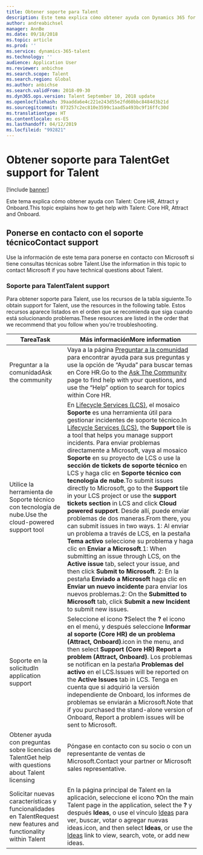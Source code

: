 ```yaml
---
title: Obtener soporte para Talent
description: Este tema explica cómo obtener ayuda con Dynamics 365 for Talent.
author: andreabichsel
manager: AnnBe
ms.date: 09/18/2018
ms.topic: article
ms.prod: ''
ms.service: dynamics-365-talent
ms.technology: ''
audience: Application User
ms.reviewer: anbichse
ms.search.scope: Talent
ms.search.region: Global
ms.author: anbichse
ms.search.validFrom: 2018-09-30
ms.dyn365.ops.version: Talent September 10, 2018 update
ms.openlocfilehash: 39aadda6e4c221e243d55e2fd60bbc8484d3b21d
ms.sourcegitcommit: 073257c2ec810e3599c1aad5a493bc9f16ffc30d
ms.translationtype: HT
ms.contentlocale: es-ES
ms.lasthandoff: 04/12/2019
ms.locfileid: "992821"
---
```

# <a name="get-support-for-talent"></a><span data-ttu-id="5eb28-103">Obtener soporte para Talent</span><span class="sxs-lookup"><span data-stu-id="5eb28-103">Get support for Talent</span></span>

[!include [banner](includes/banner.md)]

<span data-ttu-id="5eb28-104">Este tema explica cómo obtener ayuda con Talent: Core HR, Attract y Onboard.</span><span class="sxs-lookup"><span data-stu-id="5eb28-104">This topic explains how to get help with Talent: Core HR, Attract and Onboard.</span></span>

<a name="contact-support"></a><span data-ttu-id="5eb28-105">Ponerse en contacto con el soporte técnico</span><span class="sxs-lookup"><span data-stu-id="5eb28-105">Contact support</span></span>
---------------

<span data-ttu-id="5eb28-106">Use la información de este tema para ponerse en contacto con Microsoft si tiene consultas técnicas sobre Talent.</span><span class="sxs-lookup"><span data-stu-id="5eb28-106">Use the information in this topic to contact Microsoft if you have technical questions about Talent.</span></span>

### <a name="talent-support"></a><span data-ttu-id="5eb28-107">Soporte para Talent</span><span class="sxs-lookup"><span data-stu-id="5eb28-107">Talent support</span></span> 

<span data-ttu-id="5eb28-108">Para obtener soporte para Talent, use los recursos de la tabla siguiente.</span><span class="sxs-lookup"><span data-stu-id="5eb28-108">To obtain support for Talent, use the resources in the following table.</span></span> <span data-ttu-id="5eb28-109">Estos recursos aparece listados en el orden que se recomienda que siga cuando está solucionando problemas.</span><span class="sxs-lookup"><span data-stu-id="5eb28-109">These resources are listed in the order that we recommend that you follow when you're troubleshooting.</span></span>

| <span data-ttu-id="5eb28-110">**Tarea**</span><span class="sxs-lookup"><span data-stu-id="5eb28-110">**Task**</span></span>                                                | <span data-ttu-id="5eb28-111">**Más información**</span><span class="sxs-lookup"><span data-stu-id="5eb28-111">**More information**</span></span>                                                                                                                                                                                                                                                                                                                                                                                                                                                                                                                                            |
|---------------------------------------------------------|-----------------------------------------------------------------------------------------------------------------------------------------------------------------------------------------------------------------------------------------------------------------------------------------------------------------------------------------------------------------------------------------------------------------------------------------------------------------------------------------------------------------------------------------------------------------|
| <span data-ttu-id="5eb28-112">Preguntar a la comunidad</span><span class="sxs-lookup"><span data-stu-id="5eb28-112">Ask the community</span></span>                                      | <span data-ttu-id="5eb28-113">Vaya a la página [Preguntar a la comunidad](https://community.dynamics.com/365/talent) para encontrar ayuda para sus preguntas y use la opción de “Ayuda” para buscar temas en Core HR.</span><span class="sxs-lookup"><span data-stu-id="5eb28-113">Go to the [Ask The Community](https://community.dynamics.com/365/talent) page to find help with your questions, and use the “Help” option to search for topics within Core HR.</span></span>                                                                                                                                                                                                                                                                                                                                                                                  |
| <span data-ttu-id="5eb28-114">Utilice la herramienta de Soporte técnico con tecnología de nube.</span><span class="sxs-lookup"><span data-stu-id="5eb28-114">Use the cloud-powered support tool</span></span>                     | <span data-ttu-id="5eb28-115">En [Lifecycle Services (LCS)](https://lcs.dynamics.com/), el mosaico **Soporte** es una herramienta útil para gestionar incidentes de soporte técnico.</span><span class="sxs-lookup"><span data-stu-id="5eb28-115">In [Lifecycle Services (LCS)](https://lcs.dynamics.com/), the **Support** tile is a tool that helps you manage support incidents.</span></span> <span data-ttu-id="5eb28-116">Para enviar problemas directamente a Microsoft, vaya al mosaico **Soporte** en su proyecto de LCS o use la **sección de tickets de soporte técnico** en LCS y haga clic en **Soporte técnico con tecnología de nube**.</span><span class="sxs-lookup"><span data-stu-id="5eb28-116">To submit issues directly to Microsoft, go to the **Support** tile in your LCS project or use the **support tickets section** in LCS and click **Cloud powered support**.</span></span> <span data-ttu-id="5eb28-117">Desde allí, puede enviar problemas de dos maneras.</span><span class="sxs-lookup"><span data-stu-id="5eb28-117">From there, you can submit issues in two ways.</span></span> <span data-ttu-id="5eb28-118">1: Al enviar un problema a través de LCS, en la pestaña **Tema activo** seleccione su problema y haga clic en **Enviar a Microsoft**.</span><span class="sxs-lookup"><span data-stu-id="5eb28-118">1: When submitting an issue through LCS, on the **Active issue** tab, select your issue, and then click **Submit to Microsoft**.</span></span> <span data-ttu-id="5eb28-119">2: En la pestaña **Enviado a Microsoft** haga clic en **Enviar un nuevo incidente** para enviar los nuevos problemas.</span><span class="sxs-lookup"><span data-stu-id="5eb28-119">2: On the **Submitted to Microsoft** tab, click **Submit a new Incident** to submit new issues.</span></span>  |
| <span data-ttu-id="5eb28-120">Soporte en la solicitud</span><span class="sxs-lookup"><span data-stu-id="5eb28-120">In application support</span></span>                                 | <span data-ttu-id="5eb28-121">Seleccione el icono **?**</span><span class="sxs-lookup"><span data-stu-id="5eb28-121">Select the **?**</span></span> <span data-ttu-id="5eb28-122">el icono en el menú, y después seleccione **Informar al soporte (Core HR) de un problema (Attract, Onboard)**.</span><span class="sxs-lookup"><span data-stu-id="5eb28-122">icon in the menu, and then select **Support (Core HR) Report a problem (Attract, Onboard)**.</span></span> <span data-ttu-id="5eb28-123">Los problemas se notifican en la pestaña **Problemas del activo** en el LCS.</span><span class="sxs-lookup"><span data-stu-id="5eb28-123">Issues will be reported on the **Active Issues** tab in LCS.</span></span> <span data-ttu-id="5eb28-124">Tenga en cuenta que si adquirió la versión independiente de Onboard, los informes de problemas se enviarán a Microsoft.</span><span class="sxs-lookup"><span data-stu-id="5eb28-124">Note that if you purchased the stand-alone version of Onboard, Report a problem issues will be sent to Microsoft.</span></span>  |
| <span data-ttu-id="5eb28-125">Obtener ayuda con preguntas sobre licencias de Talent</span><span class="sxs-lookup"><span data-stu-id="5eb28-125">Get help with questions about Talent licensing</span></span>         | <span data-ttu-id="5eb28-126">Póngase en contacto con su socio o con un representante de ventas de Microsoft.</span><span class="sxs-lookup"><span data-stu-id="5eb28-126">Contact your partner or Microsoft sales representative.</span></span>     |
| <span data-ttu-id="5eb28-127">Solicitar nuevas características y funcionalidades en Talent</span><span class="sxs-lookup"><span data-stu-id="5eb28-127">Request new features and functionality within Talent</span></span> | <span data-ttu-id="5eb28-128">En la página principal de Talent en la aplicación, seleccione el icono **?**</span><span class="sxs-lookup"><span data-stu-id="5eb28-128">On the main Talent page in the application, select the **?**</span></span> <span data-ttu-id="5eb28-129">y después **Ideas**, o use el vínculo [Ideas](https://experience.dynamics.com/ideas/) para ver, buscar, votar o agregar nuevas ideas.</span><span class="sxs-lookup"><span data-stu-id="5eb28-129">icon, and then select **Ideas**, or use the [Ideas](https://experience.dynamics.com/ideas/) link to view, search, vote, or add new ideas.</span></span>          |                                                                                                                                                                                                                                                                                           
